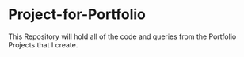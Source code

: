 # Project-for-Portfolio

This Repository will hold all of the code and queries from the Portfolio Projects that I create.

